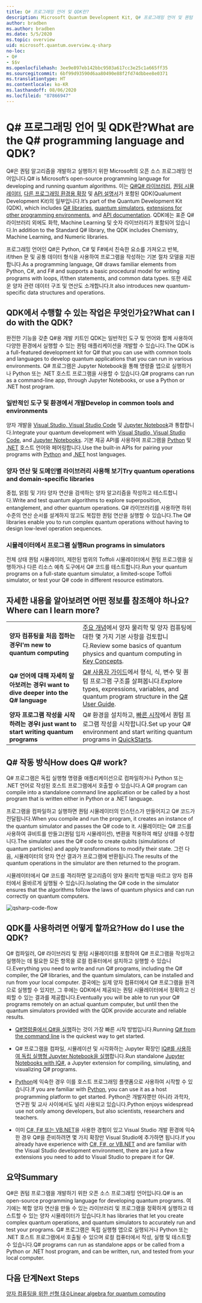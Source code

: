 ```yaml
---
title: Q# 프로그래밍 언어 및 QDK란?
description: Microsoft Quantum Development Kit, Q# 프로그래밍 언어 및 퀀텀 프로그램을 만드는 방법에 대해 알아봅니다.
author: bradben
ms.author: bradben
ms.date: 5/5/2020
ms.topic: overview
uid: microsoft.quantum.overview.q-sharp
no-loc:
- Q#
- $$v
ms.openlocfilehash: 3ee9e897eb142bbc9503a617cc3e25c1a665ff35
ms.sourcegitcommit: 6bf99d93590d6aa80490e88f2fd74dbbee8e0371
ms.translationtype: HT
ms.contentlocale: ko-KR
ms.lasthandoff: 08/06/2020
ms.locfileid: "87866947"
---
```

# <a name="what-are-the-no-locq-programming-language-and-qdk"></a><span data-ttu-id="20df4-103">Q# 프로그래밍 언어 및 QDK란?</span><span class="sxs-lookup"><span data-stu-id="20df4-103">What are the Q# programming language and QDK?</span></span>

<span data-ttu-id="20df4-104">Q#은 퀀텀 알고리즘을 개발하고 실행하기 위한 Microsoft의 오픈 소스 프로그래밍 언어입니다.</span><span class="sxs-lookup"><span data-stu-id="20df4-104">Q# is Microsoft’s open-source programming language for developing and running quantum algorithms.</span></span> <span data-ttu-id="20df4-105">이는 [Q#Q# 라이브러리](xref:microsoft.quantum.libraries), [퀀텀 시뮬레이터](xref:microsoft.quantum.machines), [다른 프로그래밍 환경용 확장](xref:microsoft.quantum.install) 및 [API 설명서](xref:microsoft.quantum.standardlibsintro)가 포함된 QDK(Qualument Development Kit)의 일부입니다.</span><span class="sxs-lookup"><span data-stu-id="20df4-105">It’s part of the Quantum Development Kit (QDK), which includes [Q# libraries](xref:microsoft.quantum.libraries), [quantum simulators](xref:microsoft.quantum.machines), [extensions for other programming environments](xref:microsoft.quantum.install), and [API documentation](xref:microsoft.quantum.standardlibsintro).</span></span> <span data-ttu-id="20df4-106">QDK에는 표준 Q# 라이브러리 외에도 화학, Machine Learning 및 숫자 라이브러리가 포함되어 있습니다.</span><span class="sxs-lookup"><span data-stu-id="20df4-106">In addition to the Standard Q# library, the QDK includes Chemistry, Machine Learning, and Numeric libraries.</span></span>

<span data-ttu-id="20df4-107">프로그래밍 언어인 Q#은 Python, C# 및 F#에서 친숙한 요소를 가져오고 반복, if/then 문 및 공통 데이터 형식을 사용하여 프로그램을 작성하는 기본 절차 모델을 지원합니다.</span><span class="sxs-lookup"><span data-stu-id="20df4-107">As a programming language, Q# draws familiar elements from Python, C#, and F# and supports a basic procedural model for writing programs with loops, if/then statements, and common data types.</span></span> <span data-ttu-id="20df4-108">또한 새로운 양자 관련 데이터 구조 및 연산도 소개합니다.</span><span class="sxs-lookup"><span data-stu-id="20df4-108">It also introduces new quantum-specific data structures and operations.</span></span>

## <a name="what-can-i-do-with-the-qdk"></a><span data-ttu-id="20df4-109">QDK에서 수행할 수 있는 작업은 무엇인가요?</span><span class="sxs-lookup"><span data-stu-id="20df4-109">What can I do with the QDK?</span></span>

<span data-ttu-id="20df4-110">완전한 기능을 갖춘 Q#용 개발 키트인 QDK는 일반적인 도구 및 언어와 함께 사용하여 다양한 환경에서 실행할 수 있는 퀀텀 애플리케이션을 개발할 수 있습니다.</span><span class="sxs-lookup"><span data-stu-id="20df4-110">The QDK is a full-featured development kit for Q# that you can use with common tools and languages to develop quantum applications that you can run in various environments.</span></span> <span data-ttu-id="20df4-111">Q# 프로그램은 Jupyter Notebook을 통해 명령줄 앱으로 실행하거나 Python 또는 .NET 호스트 프로그램을 사용할 수 있습니다.</span><span class="sxs-lookup"><span data-stu-id="20df4-111">Q# programs can run as a command-line app, through Jupyter Notebooks, or use a Python or .NET host program.</span></span>

### <a name="develop-in-common-tools-and-environments"></a><span data-ttu-id="20df4-112">일반적인 도구 및 환경에서 개발</span><span class="sxs-lookup"><span data-stu-id="20df4-112">Develop in common tools and environments</span></span>

<span data-ttu-id="20df4-113">양자 개발을 [Visual Studio, Visual Studio Code](xref:microsoft.quantum.install.standalone) 및 [Jupyter Notebook](xref:microsoft.quantum.install.jupyter)과 통합합니다.</span><span class="sxs-lookup"><span data-stu-id="20df4-113">Integrate your quantum development with [Visual Studio, Visual Studio Code](xref:microsoft.quantum.install.standalone), and [Jupyter Notebooks](xref:microsoft.quantum.install.jupyter).</span></span> <span data-ttu-id="20df4-114">기본 제공 API를 사용하여 프로그램을 [Python](xref:microsoft.quantum.install.python) 및 [.NET](xref:microsoft.quantum.install.cs) 호스트 언어와 페어링합니다.</span><span class="sxs-lookup"><span data-stu-id="20df4-114">Use the built-in APIs for pairing your programs with [Python](xref:microsoft.quantum.install.python) and [.NET](xref:microsoft.quantum.install.cs) host languages.</span></span>

### <a name="try-quantum-operations-and-domain-specific-libraries"></a><span data-ttu-id="20df4-115">양자 연산 및 도메인별 라이브러리 사용해 보기</span><span class="sxs-lookup"><span data-stu-id="20df4-115">Try quantum operations and domain-specific libraries</span></span>

<span data-ttu-id="20df4-116">중첩, 얽힘 및 기타 양자 연산을 검색하는 양자 알고리즘을 작성하고 테스트합니다.</span><span class="sxs-lookup"><span data-stu-id="20df4-116">Write and test quantum algorithms to explore superposition, entanglement, and other quantum operations.</span></span> <span data-ttu-id="20df4-117">Q# 라이브러리를 사용하면 하위 수준의 연산 순서를 설계하지 않고도 복잡한 퀀텀 연산을 실행할 수 있습니다.</span><span class="sxs-lookup"><span data-stu-id="20df4-117">The Q# libraries enable you to run complex quantum operations without having to design low-level operation sequences.</span></span>

### <a name="run-programs-in-simulators"></a><span data-ttu-id="20df4-118">시뮬레이터에서 프로그램 실행</span><span class="sxs-lookup"><span data-stu-id="20df4-118">Run programs in simulators</span></span>

<span data-ttu-id="20df4-119">전체 상태 퀀텀 시뮬레이터, 제한된 범위의 Toffoli 시뮬레이터에서 퀀텀 프로그램을 실행하거나 다른 리소스 예측 도구에서 Q# 코드를 테스트합니다.</span><span class="sxs-lookup"><span data-stu-id="20df4-119">Run your quantum programs on a full-state quantum simulator, a limited-scope Toffoli simulator, or test your Q# code in different resource estimators.</span></span> 

## <a name="where-can-i-learn-more"></a><span data-ttu-id="20df4-120">자세한 내용을 알아보려면 어떤 정보를 참조해야 하나요?</span><span class="sxs-lookup"><span data-stu-id="20df4-120">Where can I learn more?</span></span>

|||
| ---- | ---- |
| <span data-ttu-id="20df4-121">**양자 컴퓨팅을 처음 접하는 경우**</span><span class="sxs-lookup"><span data-stu-id="20df4-121">**I'm new to quantum computing**</span></span> | <span data-ttu-id="20df4-122">[주요 개념](xref:microsoft.quantum.overview.understanding)에서 양자 물리학 및 양자 컴퓨팅에 대한 몇 가지 기본 사항을 검토합니다.</span><span class="sxs-lookup"><span data-stu-id="20df4-122">Review some basics of quantum physics and quantum computing in [Key Concepts](xref:microsoft.quantum.overview.understanding).</span></span>|
| <span data-ttu-id="20df4-123">**Q# 언어에 대해 자세히 알아보려는 경우**</span><span class="sxs-lookup"><span data-stu-id="20df4-123">**I want to dive deeper into the Q# language**</span></span> | <span data-ttu-id="20df4-124">[Q# 사용자 가이드](xref:microsoft.quantum.guide)에서 형식, 식, 변수 및 퀀텀 프로그램 구조를 살펴봅니다.</span><span class="sxs-lookup"><span data-stu-id="20df4-124">Explore types, expressions, variables, and quantum program structure in the [Q# User Guide](xref:microsoft.quantum.guide).</span></span>|
| <span data-ttu-id="20df4-125">**양자 프로그램 작성을 시작하려는 경우**</span><span class="sxs-lookup"><span data-stu-id="20df4-125">**I just want to start writing quantum programs**</span></span> | <span data-ttu-id="20df4-126">Q# 환경을 설치하고, [빠른 시작](xref:microsoft.quantum.install)에서 퀀텀 프로그램 작성을 시작합니다.</span><span class="sxs-lookup"><span data-stu-id="20df4-126">Set up your Q# environment and start writing quantum programs in [QuickStarts](xref:microsoft.quantum.install).</span></span>|

## <a name="how-does-no-locq-work"></a><span data-ttu-id="20df4-127">Q# 작동 방식</span><span class="sxs-lookup"><span data-stu-id="20df4-127">How does Q# work?</span></span>

<span data-ttu-id="20df4-128">Q# 프로그램은 독립 실행형 명령줄 애플리케이션으로 컴파일하거나 Python 또는 .NET 언어로 작성된 호스트 프로그램에서 호출할 수 있습니다.</span><span class="sxs-lookup"><span data-stu-id="20df4-128">A Q# program can compile into a standalone command line application or be called by a host program that is written either in Python or a .NET language.</span></span>

<span data-ttu-id="20df4-129">프로그램을 컴파일하고 실행하면 퀀텀 시뮬레이터의 인스턴스가 만들어지고 Q# 코드가 전달됩니다.</span><span class="sxs-lookup"><span data-stu-id="20df4-129">When you compile and run the program, it creates an instance of the quantum simulator and passes the Q# code to it.</span></span> <span data-ttu-id="20df4-130">시뮬레이터는 Q# 코드를 사용하여 큐비트를 만들고(퀀텀 입자 시뮬레이션), 변환을 적용하여 해당 상태를 수정합니다.</span><span class="sxs-lookup"><span data-stu-id="20df4-130">The simulator uses the Q# code to create qubits (simulations of quantum particles) and apply transformations to modify their state.</span></span> <span data-ttu-id="20df4-131">그런 다음, 시뮬레이터의 양자 연산 결과가 프로그램에 반환됩니다.</span><span class="sxs-lookup"><span data-stu-id="20df4-131">The results of the quantum operations in the simulator are then returned to the program.</span></span>  

<span data-ttu-id="20df4-132">시뮬레이터에서 Q# 코드를 격리하면 알고리즘이 양자 물리학 법칙을 따르고 양자 컴퓨터에서 올바르게 실행될 수 있습니다.</span><span class="sxs-lookup"><span data-stu-id="20df4-132">Isolating the Q# code in the simulator ensures that the algorithms follow the laws of quantum physics and can run correctly on quantum computers.</span></span>

![qsharp-code-flow](~/media/qsharp-code-flow.png)

## <a name="how-do-i-use-the-qdk"></a><span data-ttu-id="20df4-134">QDK를 사용하려면 어떻게 할까요?</span><span class="sxs-lookup"><span data-stu-id="20df4-134">How do I use the QDK?</span></span>

<span data-ttu-id="20df4-135">Q# 컴파일러, Q# 라이브러리 및 퀀텀 시뮬레이터를 포함하여 Q# 프로그램을 작성하고 실행하는 데 필요한 모든 항목을 로컬 컴퓨터에서 설치하고 실행할 수 있습니다.</span><span class="sxs-lookup"><span data-stu-id="20df4-135">Everything you need to write and run Q# programs, including the Q# compiler, the Q# libraries, and the quantum simulators, can be installed and run from your local computer.</span></span> <span data-ttu-id="20df4-136">결국에는 실제 양자 컴퓨터에서 Q# 프로그램을 원격으로 실행할 수 있지만, 그 후에는 QDK에서 제공되는 퀀텀 시뮬레이터에서 정확하고 신뢰할 수 있는 결과를 제공합니다.</span><span class="sxs-lookup"><span data-stu-id="20df4-136">Eventually you will be able to run your Q# programs remotely on an actual quantum computer, but until then the quantum simulators provided with the QDK provide accurate and reliable results.</span></span>

- <span data-ttu-id="20df4-137">[Q#명령줄에서 Q#을 실행](xref:microsoft.quantum.install.standalone)하는 것이 가장 빠른 시작 방법입니다.</span><span class="sxs-lookup"><span data-stu-id="20df4-137">Running [Q# from the command line](xref:microsoft.quantum.install.standalone) is the quickest way to get started.</span></span>

- <span data-ttu-id="20df4-138">Q# 프로그램을 컴파일, 시뮬레이션 및 시각화하는 Jupyter 확장인 [IQ#를 사용하여 독립 실행형 Jupyter Notebook을 실행](xref:microsoft.quantum.install.jupyter)합니다.</span><span class="sxs-lookup"><span data-stu-id="20df4-138">Run standalone [Jupyter Notebooks with IQ#](xref:microsoft.quantum.install.jupyter), a Jupyter extension for compiling, simulating, and visualizing Q# programs.</span></span>

- <span data-ttu-id="20df4-139">[Python](xref:microsoft.quantum.install.python)에 익숙한 경우 이를 호스트 프로그래밍 플랫폼으로 사용하여 시작할 수 있습니다.</span><span class="sxs-lookup"><span data-stu-id="20df4-139">If you are familiar with [Python](xref:microsoft.quantum.install.python), you can use it as a host programming platform to get started.</span></span> <span data-ttu-id="20df4-140">Python은 개발자뿐만 아니라 과학자, 연구원 및 교사 사이에서도 널리 사용되고 있습니다.</span><span class="sxs-lookup"><span data-stu-id="20df4-140">Python enjoys widespread use not only among developers, but also scientists, researchers and teachers.</span></span>

- <span data-ttu-id="20df4-141">이미 [C#, F# 또는 VB.NET](xref:microsoft.quantum.install.cs)을 사용한 경험이 있고 Visual Studio 개발 환경에 익숙한 경우 Q#을 준비하려면 몇 가지 확장만 Visual Studio에 추가하면 됩니다.</span><span class="sxs-lookup"><span data-stu-id="20df4-141">If you already have experience with [C#, F#, or VB.NET](xref:microsoft.quantum.install.cs) and are familiar with the Visual Studio development environment, there are just a few extensions you need to add to Visual Studio to prepare it for Q#.</span></span>  

## <a name="summary"></a><span data-ttu-id="20df4-142">요약</span><span class="sxs-lookup"><span data-stu-id="20df4-142">Summary</span></span>

<span data-ttu-id="20df4-143">Q#은 퀀텀 프로그램을 개발하기 위한 오픈 소스 프로그래밍 언어입니다.</span><span class="sxs-lookup"><span data-stu-id="20df4-143">Q# is an open-source programming language for developing quantum programs.</span></span> <span data-ttu-id="20df4-144">여기에는 복합 양자 연산을 만들 수 있는 라이브러리 및 프로그램을 정확하게 실행하고 테스트할 수 있는 양자 시뮬레이터가 있습니다.</span><span class="sxs-lookup"><span data-stu-id="20df4-144">It has libraries that let you create complex quantum operations, and quantum simulators to accurately run and test your programs.</span></span> <span data-ttu-id="20df4-145">Q# 프로그램은 독립 실행형 앱으로 실행되거나 Python 또는 .NET 호스트 프로그램에서 호출될 수 있으며 로컬 컴퓨터에서 작성, 실행 및 테스트할 수 있습니다.</span><span class="sxs-lookup"><span data-stu-id="20df4-145">Q# programs can run as standalone apps or be called from a Python or .NET host program, and can be written, run, and tested from your local computer.</span></span>

## <a name="next-steps"></a><span data-ttu-id="20df4-146">다음 단계</span><span class="sxs-lookup"><span data-stu-id="20df4-146">Next Steps</span></span>

[<span data-ttu-id="20df4-147">양자 컴퓨팅을 위한 선형 대수</span><span class="sxs-lookup"><span data-stu-id="20df4-147">Linear algebra for quantum computing</span></span>](xref:microsoft.quantum.overview.algebra)
